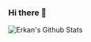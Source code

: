 ### Hi there 👋




![Erkan's Github Stats](https://github-readme-stats.vercel.app/api?username=nozkok&count_private=true&show_icons=true&theme=vue-dark&include_all_commits=true)





<!--
**nozkok/nozkok** is a ✨ _special_ ✨ repository because its `README.md` (this file) appears on your GitHub profile.

Here are some ideas to get you started:

- 🔭 I’m currently working on ...
- 🌱 I’m currently learning ...
- 👯 I’m looking to collaborate on ...
- 🤔 I’m looking for help with ...
- 💬 Ask me about ...
- 📫 How to reach me: ...
- 😄 Pronouns: ...
- ⚡ Fun fact: ...
-->
